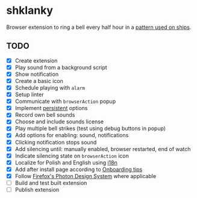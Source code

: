 # shklanky

Browser extension to ring a bell every half hour in a [pattern used on ships](https://en.wikipedia.org/wiki/Ship%27s_bell#Strikes_of_the_ship's_bell).

## TODO

- [x] Create extension
- [x] Play sound from a background script
- [x] Show notification
- [x] Create a basic icon
- [x] Schedule playing with `alarm`
- [x] Setup linter
- [x] Communicate with `browserAction` popup
- [x] Implement [persistent](https://extensionworkshop.com/documentation/develop/testing-persistent-and-restart-features/) options
- [x] Record own bell sounds
- [x] Choose and include sounds license
- [x] Play multiple bell strikes (test using debug buttons in popup)
- [x] Add options for enabling: sound, notifications
- [x] Clicking notification stops sound
- [x] Add silencing until: manually enabled, browser restarted, end of watch
- [x] Indicate silencing state on `browserAction` icon
- [x] Localize for Polish and English using [i18n](https://developer.mozilla.org/en-US/docs/Mozilla/Add-ons/WebExtensions/API/i18n)
- [x] Add after install page according to [Onboarding tips](https://extensionworkshop.com/documentation/develop/onboard-upboard-offboard-users/)
- [x] Follow [Firefox's Photon Design System](https://design.firefox.com/photon/) where applicable
- [ ] Build and test built extension
- [ ] Publish extension
